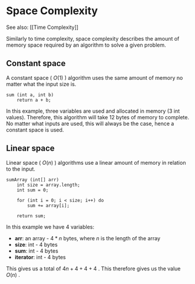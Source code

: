 # Space Complexity

See also: [[Time Complexity]]

Similarly to time complexity, space complexity describes the amount of memory space required by an algorithm to solve a given problem.

## Constant space

A constant space ( $O(1)$ ) algorithm uses the same amount of memory no matter what the input size is.

```
sum (int a, int b)
    return a + b;
```

In this example, three variables are used and allocated in memory (3 int values). Therefore, this algorithm will take 12 bytes of memory to complete. No matter what inputs are used, this will always be the case, hence a constant space is used.

## Linear space

Linear space ( $O(n)$ ) algorithms use a linear amount of memory in relation to the input.

```
sumArray (int[] arr)
    int size = array.length;
    int sum = 0;

    for (int i = 0; i < size; i++) do
        sum += array[i];
    
    return sum;
```

In this example we have 4 variables:

- **arr**: an array - $4 * n$ bytes, where $n$ is the length of the array
- **size**: int - 4 bytes
- **sum**: int - 4 bytes
- **iterator**: int - 4 bytes

This gives us a total of $4n + 4 + 4 + 4$ . This therefore gives us the value $O(n)$ . 
